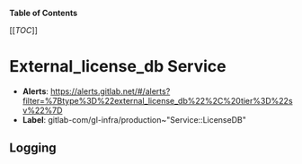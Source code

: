 <!-- MARKER: do not edit this section directly. Edit services/service-catalog.yml then run scripts/generate-docs -->

**Table of Contents**

[[_TOC_]]

# External_license_db Service

* **Alerts**: <https://alerts.gitlab.net/#/alerts?filter=%7Btype%3D%22external_license_db%22%2C%20tier%3D%22sv%22%7D>
* **Label**: gitlab-com/gl-infra/production~"Service::LicenseDB"

## Logging


<!-- END_MARKER -->

<!-- ## Summary -->

<!-- ## Architecture -->

<!-- ## Performance -->

<!-- ## Scalability -->

<!-- ## Availability -->

<!-- ## Durability -->

<!-- ## Security/Compliance -->

<!-- ## Monitoring/Alerting -->

<!-- ## Links to further Documentation -->
